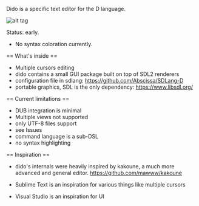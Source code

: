 Dido is a specific text editor for the D language.

![alt tag](https://raw.github.com/p0nce/dido/master/screenshots/dido.jpg)

Status: early.

- No syntax coloration currently.

== What's inside ==

- Multiple cursors editing
- dido contains a small GUI package built on top of SDL2 renderers
- configuration file in sdlang: https://github.com/Abscissa/SDLang-D
- portable graphics, SDL is the only dependency: https://www.libsdl.org/

== Current limitations ==

- DUB integration is minimal
- Multiple views not supported
- only UTF-8 files support
- see Issues
- command language is a sub-DSL
- no syntax highlighting

== Inspiration ==

- dido's internals were heavily inspired by kakoune, a much more advanced and general editor.
https://github.com/mawww/kakoune

- Sublime Text is an inspiration for various things like multiple cursors

- Visual Studio is an inspiration for UI



